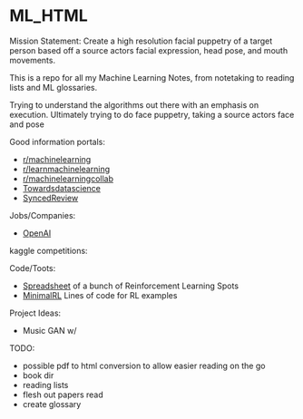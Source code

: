 # ML_HTML

Mission Statement: Create a high resolution facial puppetry of a target person based off a source actors facial expression, head pose, and mouth movements.

This is a repo for all my Machine Learning Notes, from notetaking to reading lists and ML glossaries.

Trying to understand the algorithms out there with an emphasis on execution. Ultimately trying to do face puppetry, taking a source actors face and pose 

Good information portals:
- [r/machinelearning][rml]
- [r/learnmachinelearning][rlearnml]
- [r/machinelearningcollab][rmlcollab]
- [Towardsdatascience][tds]
- [SyncedReview][synced]


Jobs/Companies:
- [OpenAI][openAI]

kaggle competitions:

Code/Toots:
- [Spreadsheet][spreadsheet] of a bunch of Reinforcement Learning Spots
- [MinimalRL][github_MRL] Lines of code for RL examples

Project Ideas:
- Music GAN w/ 


TODO:
- possible pdf to html conversion to allow easier reading on the go
- book dir
- reading lists
- flesh out papers read
- create glossary

[github_MRL]: https://github.com/seungeunrho/minimalRL
[openAI]: https://openai.com/jobs/ 'OpenAI'
[rml]: https://www.reddit.com/r/machinelearning 'r/MachineLearning'
[rlearnml]: https://www.reddit.com/r/learnmachinelearning 'r/LearnMachineLearning'
[rmlcollab]: https://www.reddit.com/r/MachineLearningCollab/ 'r/MachineLearningCollab'
[synced]: https://medium.com/syncedreview
[tds]: https://www.towardsdatascience.com 'Towards Data Science'
[spreadsheet]: https://docs.google.com/spreadsheets/d/1DN7O7JZEmdUhmF0fmQT0JcNKe3eseuCKUnRwl27uveA/edit#gid=0
